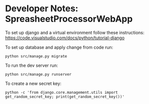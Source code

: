 # Developer Notes: SpreasheetProcessorWebApp

To set up django and a virtual environment follow these instructions:
https://code.visualstudio.com/docs/python/tutorial-django

To set up database and apply change from code run:
```
python src/manage.py migrate
```

To run the dev server run:
```
python src/manage.py runserver
```

To create a new secret key:
```
python -c 'from django.core.management.utils import get_random_secret_key; print(get_random_secret_key())'
```
